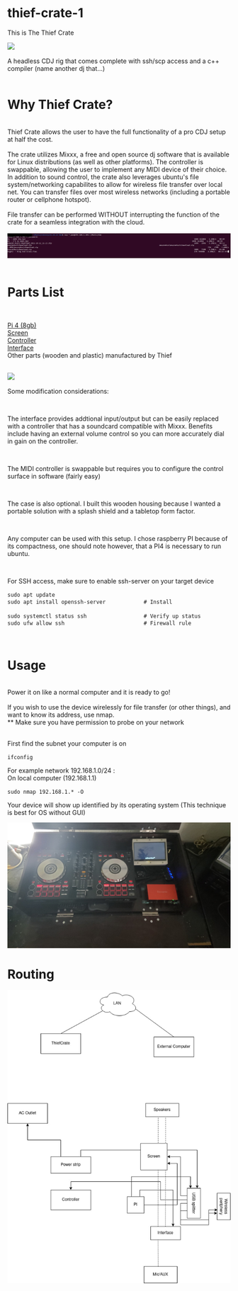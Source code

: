 # thief-crate-1


This is The Thief Crate
<br />
 
<img src="https://github.com/gnikxela0328/thief-crate-1/blob/main/img/20211106_143502.jpg" />
<br />

A headless CDJ rig that comes complete with ssh/scp access and a c++ compiler (name another dj that...)
<br /><br />

# Why Thief Crate?
<br />
Thief Crate allows the user to have the full functionality of a pro CDJ setup at half the cost. 
<br /><br />
The crate utilizes Mixxx, a free and open source dj software that is available for Linux distributions (as well as other platforms). The controller is swappable, allowing the user to implement any MIDI device of their choice. In addition to sound control, the crate also leverages ubuntu's file system/networking capabilites to allow for wireless file transfer over local net. You can transfer files over most wireless networks (including a portable router or cellphone hotspot). 
<br />
<br />
File transfer can be performed WITHOUT interrupting the function of the crate for a seamless integration with the cloud.
<br />
<br />
<img src="https://github.com/gnikxela0328/thief-crate-1/blob/main/img/scp%20to%20pi%202.jpg" />
<br />
<br />

# Parts List

<br />

<a href="https://www.raspberrypi.com/products/raspberry-pi-4-model-b/"> Pi 4 (8gb) </a>
<br />
<a href="https://amzn.to/3k8K5iM" > Screen </a>
<br />
<a href="https://www.sweetwater.com/store/detail/DDJSB3--pioneer-dj-ddj-sb3-4-deck-serato-dj-controller"> Controller </a>
<br />
<a href="https://www.sweetwater.com/store/detail/ScarSG3--focusrite-scarlett-solo-3rd-gen-usb-audio-interface"> Interface </a>
<br />
Other parts (wooden and plastic) manufactured by Thief
<br />
<br />

<img src="https://github.com/gnikxela0328/thief-crate-1/blob/main/img/20211106_143546.jpg" />

<br />

Some modification considerations:

<br />

The interface provides addtional input/output but can be easily replaced with a controller that has a soundcard compatible with Mixxx. Benefits include having an external volume control so you can more accurately dial in gain on the controller. 

<br />

The MIDI controller is swappable but requires you to configure the control surface in software (fairly easy)

<br /> 

The case is also optional. I built this wooden housing because I wanted a portable solution with a splash shield and a tabletop form factor.

<br /> 

Any computer can be used with this setup. I chose raspberry PI because of its compactness, one should note however, that a PI4 is necessary to run ubuntu.

<br />

For SSH access, make sure to enable ssh-server on your target device
```
sudo apt update
sudo apt install openssh-server            # Install

sudo systemctl status ssh                  # Verify up status
sudo ufw allow ssh                         # Firewall rule
```
<br />

# Usage
<br />
Power it on like a normal computer and it is ready to go! 
<br />
<br />
If you wish to use the device wirelessly for file transfer (or other things), and want to know its address, use nmap.

<br />
** Make sure you have permission to probe on your network 

<br />
<br />

First find the subnet your computer is on
```
ifconfig
```
For example network 192.168.1.0/24 :
<br />
On local computer (192.168.1.1)
```
sudo nmap 192.168.1.* -O
```
Your device will show up identified by its operating system (This technique is best for OS without GUI)


<img src="https://github.com/gnikxela0328/thief-crate-1/blob/main/img/20211106_144040.jpg" />

# Routing

<img src="https://github.com/gnikxela0328/thief-crate-1/blob/main/img/Untitled%20Diagram.drawio.jpg" />
